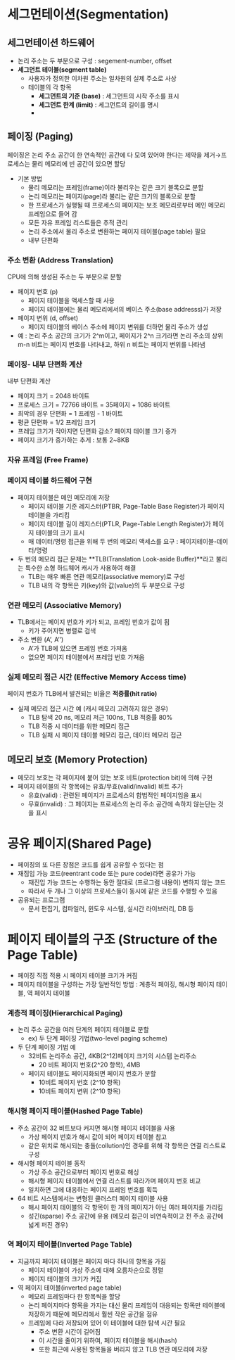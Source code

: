 # 세그먼테이션(Segmentation)

## 세그먼테이션 하드웨어

- 논리 주소는 두 부분으로 구성 : segement-number, offset
- **세그먼트 테이블(segment table)**
    - 사용자가 정의한 이차원 주소는 일차원의 실제 주소로 사상
    - 테이블의 각 항목
        - **세그먼트의 기준 (base)** : 세그먼트의 시작 주소를 표시
        - **세그먼트 한계 (limit)** : 세그먼트의 길이를 명시
        - 
## 페이징 (Paging)

페이징은 논리 주소 공간이 한 연속적인 공간에 다 모여 있어야 한다는 제약을 제거→프로세스는 물리 메모리에 빈 공간이 있으면 할당

- 기본 방법
    - 물리 메모리는 프레임(frame)이라 불리우는 같은 크기 블록으로 분할
    - 논리 메모리는 페이지(page)라 불리는 같은 크기의 블록으로 분할
    - 한 프로세스가 실행될 때 프로세스의 페이지는 보조 메모리로부터 메인 메모리 프레임으로 들어 감
    - 모든 자유 프레임 리스트들은 추적 관리
    - 논리 주소에서 물리 주소로 변환하는 페이지 테이블(page table) 필요
    - 내부 단편화

### 주소 변환 (Address Translation)

CPU에 의해 생성된 주소는 두 부분으로 분할

- 페이지 변호 (p)
    - 페이지 테이블을 액세스할 때 사용
    - 페이지 테이블에는 물리 메모리에서의 베이스 주소(base addresss)가 저장
- 페이지 변위 (d, offset)
    - 페이지 테이블의 베이스 주소에 페이지 변위를 더하면 물리 주소가 생성
- 예 : 논리 주소 공간의 크기가 2^m이고, 페이지가 2^n 크기라면 논리 주소의 상위 m-n 비트는 페이지 번호를 나타내고, 하위 n 비트는 페이지 변위를 나타냄

### 페이징- 내부 단편화 계산

내부 단편화 계산

- 페이지 크기 = 2048 바이트
- 프로세스 크기 = 72766 바이트 = 35페이지 + 1086 바이트
- 최악의 경우 단편화 = 1 프레임 - 1 바이트
- 평균 단편화 = 1/2 프레임 크기
- 프레임 크기가 작아지면 단편화 감소? 페이지 테이블 크기 증가
- 페이지 크기가 증가하는 추게 : 보통 2~8KB

### 자유 프레임 (Free Frame)

### 페이지 테이블 하드웨어 구현

- 페이지 테이블은 메인 메모리에 저장
    - 페이지 테이블 기준 레지스터(PTBR, Page-Table Base Register)가 페이지 테이블을 가리킴
    - 페이지 테이블 길이 레지스터(PTLR, Page-Table Length Register)가 페이지 테이블의 크기 표시
    - 매 데이터/명령 접근을 위해 두 번의 메모리 액세스를 요구 : 페이지테이블-데이터/명령
- 두 번의 메모리 접근 문제는 **TLB(Translation Look-aside Buffer)**라고 불리는 특수한 소형 하드웨어 캐시가 사용하여 해결
    - TLB는 매우 빠른 연관 메모리(associative memory)로 구성
    - TLB 내의 각 항목은 키(key)와 값(value)의 두 부분으로 구성
    

### 연관 메모리 (Associative Memory)

- TLB에서는 페이지 번호가 키가 되고, 프레임 번호가 값이 됨
    - 키가 주어지면 병렬로 검색
- 주소 변환 (A’, A’’)
    - A’가 TLB에 있으면 프레임 번호 가져옴
    - 없으면 페이지 테이블에서 프레임 번호 가져옴

### 실제 메모리 접근 시간 (Effective Memory Access time)

페이지 번호가 TLB에서 발견되는 비율은 **적중률(hit ratio)**

- 실제 메모리 접근 시간 예 (캐시 메모리 고려하지 않은 경우)
    - TLB 탐색 20 ns, 메모리 저근 100ns, TLB 적중률 80%
    - TLB 적중 시 데이터를 위한 메모리 접근
    - TLB 실패 시 페이지 테이블 메모리 접근, 데이터 메모리 접근

## 메모리 보호 (Memory Protection)

- 메모리 보호는 각 페이지에 붙어 있는 보호 비트(protection bit)에 의해 구현
- 페이지 테이블의 각 항목에는 유효/무효(valid/invalid) 비트 추가
    - 유효(valid) : 관련된 페이지가 프로세스의 합법적인 페이지임을 표시
    - 무효(invalid) : 그 페이지는 프로세스의 논리 주소 공간에 속하지 않는단는 것을 표시

# 공유 페이지(Shared Page)

- 페이징의 또 다른 장점은 코드를 쉽게 공유할 수 있다는 점
- 재집입 가능 코드(reentrant code 또는 pure code)라면 공유가 가능
    - 재진입 가능 코드는 수행하는 동안 절대로 (프로그램 내용이) 변하지 않는 코드
    - 따라서 두 개나 그 이상의 프로세스들이 동시에 같은 코드를 수행할 수 있음
- 공유되는 프로그램
    - 문서 편집기, 컴파일러, 윈도우 시스템, 실시간 라이브러리, DB 등

# 페이지 테이블의 구조 (Structure of the Page Table)

- 페이징 직접 적용 시 페이지 테이블 크기가 커짐
- 페이지 테이블을 구성하는 가장 일반적인 방법 : 계층적 페이징, 해시형 페이지 테이블, 역 페이지 테이블

### 계층적 페이징(Hierarchical Paging)

- 논리 주소 공간을 여러 단계의 페이지 테이블로 분할
    - ex) 두 단계 페이징 기법(two-level paging scheme)
- 두 단계 페이징 기법 예
    - 32비트 논리주소 공간, 4KB(2^12)페이지 크기의 시스템 논리주소
        - 20 비트 페이지 번호(2^20 항목), 4MB
    - 페이지 테이블도 페이지화되면 페이지 번호가 분할
        - 10비트 페이지 번호 (2^10 항목)
        - 10비트 페이지 변위 (2^10 항목)

### 해시형 페이지 테이블(Hashed Page Table)

- 주소 공간이 32 비트보다 커지면 해시형 페이지 테이블을 사용
    - 가상 페이지 번호가 해시 값이 되어 페이지 테이블 참고
    - 같은 위치로 해시되는 충돌(collution)인 경우를 위해 각 항목은 연결 리스트로 구성
- 해시형 페이지 테이블 동작
    - 가상 주소 공간으로부터 페이지 번호로 해싱
    - 해시형 페이지 테이블에서 연결 리스트를 따라가며 페이지 번호 비교
    - 일치하면 그에 대응하는 페이지 프레임 번호를 획득
- 64 비트 시스템에서는 변형된 클러스터 페이지 테이블 사용
    - 해시 페이지 테이블의 각 항목이 한 개의 페이지가 아닌 여러 페이지를 가리킴
    - 성긴(sparse) 주소 공간에 유용 (메모리 접근이 비연속적이고 전 주소 공간에 넓게 퍼진 경우)


### 역 페이지 테이블(Inverted Page Table)

- 지금까지 페이지 테이블은 페이지 마다 하나의 항목을 가짐
    - 페이지 테이블이 가상 주소에 대해 오름차순으로 정렬
    - 페이지 테이블의 크기가 커짐
- 역 페이지 테이블(inverted page table)
    - 메모리 프레임마다 한 항목씩을 할당
    - 논리 페이지마다 항목을 가지는 대신 물리 프레임이 대응되는 항목만 테이블에 저장하기 때문에 메모리에서 훨씬 작은 공간을 점유
    - 프레임에 다라 저장되어 있어 이 테이블에 대한 탐색 시간 필요
        - 주소 변환 시간이 길어짐
        - 이 시간을 줄이기 위하여, 페이지 테이블을 해시(hash)
        - 또한 최근에 사용된 항목들을 버리지 않고 TLB 연관 메모리에 저장
